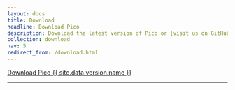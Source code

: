 ```yaml
---
layout: docs
title: Download
headline: Download Pico
description: Download the latest version of Pico or [visit us on GitHub](https://github.com/picocms/Pico).
collection: download
nav: 5
redirect_from: /download.html
---
```


<p class="aligncenter">
    <a href="{{ site.gh_project_url }}/releases/latest" class="button">Download Pico {{ site.data.version.name }}</a>
</p>

---
